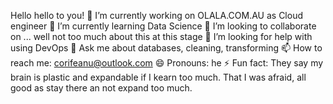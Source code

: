 Hello hello to you!
🔭 I’m currently working on OLALA.COM.AU as Cloud engineer
🌱 I’m currently learning Data Science
👯 I’m looking to collaborate on ... well not too much about this at this stage 
🤔 I’m looking for help with using DevOps
💬 Ask me about databases, cleaning, transforming 
📫 How to reach me: corifeanu@outlook.com
😄 Pronouns: he
⚡ Fun fact: They say my brain is plastic and expandable if I kearn too much. That I was afraid, all good as stay there an not expand too much. 
